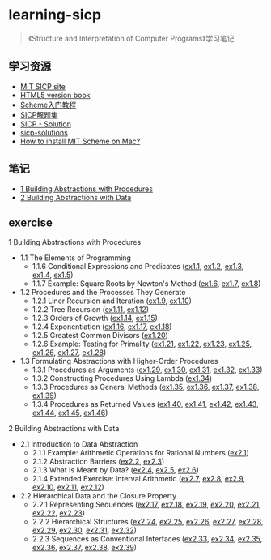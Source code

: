 # learning-sicp

> 《Structure and Interpretation of Computer Programs》学习笔记

## 学习资源

- [MIT SICP site](https://mitpress.mit.edu/sites/default/files/sicp/index.html)
- [HTML5 version book](http://sarabander.github.io/sicp/)
- [Scheme入门教程](http://deathking.github.io/yast-cn/)
- [SICP解题集](https://sicp.readthedocs.io/en/latest/)
- [SICP - Solution](https://codology.net/)
- [sicp-solutions](http://community.schemewiki.org/?sicp-solutions)
- [How to install MIT Scheme on Mac?](https://stackoverflow.com/questions/12322434/how-to-install-mit-scheme-on-mac/31601331#31601331)

## 笔记

- [1 Building Abstractions with Procedures](./ch1/note.md)
- [2 Building Abstractions with Data](./ch2/note.md)

## exercise

1 Building Abstractions with Procedures
- 1.1 The Elements of Programming
  - 1.1.6 Conditional Expressions and Predicates ([ex1.1](./ch1/1-1.scm), [ex1.2](./ch1/1-2.scm), [ex1.3](./ch1/1-3.scm), [ex1.4](./ch1/1-4.scm), [ex1.5](./ch1/1-5.scm))
  - 1.1.7 Example: Square Roots by Newton's Method ([ex1.6](./ch1/1-6.scm), [ex1.7](./ch1/1-7.scm), [ex1.8](./ch1/1-8.scm))
- 1.2 Procedures and the Processes They Generate
  - 1.2.1 Liner Recursion and Iteration ([ex1.9](./ch1/1-9.scm), [ex1.10](./ch1/1-10.scm))
  - 1.2.2 Tree Recursion ([ex1.11](./ch1/1-11.scm), [ex1.12](./ch1/1-12.scm))
  - 1.2.3 Orders of Growth ([ex1.14](./ch1/1-14.scm), [ex1.15](./ch1/1-15.scm))
  - 1.2.4 Exponentiation ([ex1.16](./ch1/1-16.scm), [ex1.17](./ch1/1-17.scm), [ex1.18](./ch1/1-18.scm))
  - 1.2.5 Greatest Common Divisors ([ex1.20](./ch1/1-20.scm))
  - 1.2.6 Example: Testing for Primality ([ex1.21](./ch1/1-21.scm), [ex1.22](./ch1/1-22.scm), [ex1.23](./ch1/1-23.scm), [ex1.25](./ch1/1-25.scm), [ex1.26](./ch1/1-26.scm), [ex1.27](./ch1/1-27.scm), [ex1.28](./ch1/1-28.scm))
- 1.3 Formulating Abstractions with Higher-Order Procedures
  - 1.3.1 Procedures as Arguments ([ex1.29](./ch1/1-29.scm), [ex1.30](./ch1/1-30.scm), [ex1.31](./ch1/1-31.scm), [ex1.32](./ch1/1-32.scm), [ex1.33](./ch1/1-33.scm))
  - 1.3.2 Constructing Procedures Using Lambda ([ex1.34](./ch1/1-34.scm))
  - 1.3.3 Procedures as General Methods ([ex1.35](./ch1/1-35.scm), [ex1.36](./ch1/1-36.scm), [ex1.37](./ch1/1-37.scm), [ex1.38](./ch1/1-38.scm), [ex1.39](./ch1/1-39.scm))
  - 1.3.4 Procedures as Returned Values ([ex1.40](./ch1/1-40.scm), [ex1.41](./ch1/1-41.scm), [ex1.42](./ch1/1-42.scm), [ex1.43](./ch1/1-43.scm), [ex1.44](./ch1/1-44.scm), [ex1.45](./ch1/1-45.scm), [ex1.46](./ch1/1-46.scm))

2 Building Abstractions with Data
- 2.1 Introduction to Data Abstraction
  - 2.1.1 Example: Arithmetic Operations for Rational Numbers ([ex2.1](./ch2/2-1.scm))
  - 2.1.2 Abstraction Barriers ([ex2.2](./ch2/2-2.scm), [ex2.3](./ch2/2-3.scm))
  - 2.1.3 What Is Meant by Data? ([ex2.4](./ch2/2-4.scm), [ex2.5](./ch2/2-5.scm), [ex2.6](./ch2/2-6.scm))
  - 2.1.4 Extended Exercise: Interval Arithmetic ([ex2.7](./ch2/2-7.scm), [ex2.8](./ch2/2-8.scm), [ex2.9](./ch2/2-9.scm), [ex2.10](./ch2/2-10.scm), [ex2.11](./ch2/2-11.scm), [ex2.12](./ch2/2-12.scm))
- 2.2 Hierarchical Data and the Closure Property
  - 2.2.1 Representing Sequences ([ex2.17](./ch2/2-17.scm), [ex2.18](./ch2/2-18.scm), [ex2.19](./ch2/2-19.scm), [ex2.20](./ch2/2-20.scm), [ex2.21](./ch2/2-21.scm), [ex2.22](./ch2/2-22.scm), [ex2.23](./ch2/2-23.scm))
  - 2.2.2 Hierarchical Structures ([ex2.24](./ch2/2-24.scm), [ex2.25](./ch2/2-25.scm), [ex2.26](./ch2/2-26.scm), [ex2.27](./ch2/2-27.scm), [ex2.28](./ch2/2-28.scm), [ex2.29](./ch2/2-29.scm), [ex2.30](./ch2/2-30.scm), [ex2.31](./ch2/2-31.scm), [ex2.32](./ch2/2-32.scm))
  - 2.2.3 Sequences as Conventional Interfaces ([ex2.33](./ch2/2-33.scm), [ex2.34](./ch2/2-34.scm), [ex2.35](./ch2/2-35.scm), [ex2.36](./ch2/2-36.scm), [ex2.37](./ch2/2-37.scm), [ex2.38](./ch2/2-38.scm), [ex2.39](./ch2/2-39.scm))
